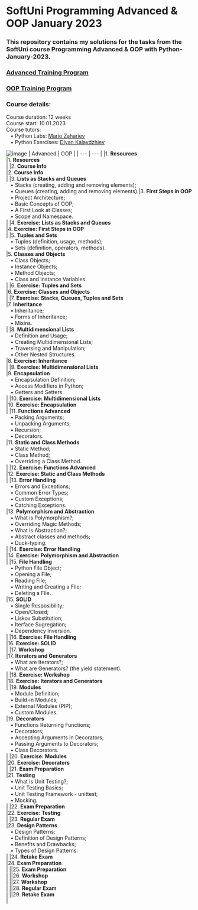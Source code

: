 # SoftUni Programming Advanced & OOP January 2023
### This repository contains my solutions for the tasks from the SoftUni course Programming Advanced & OOP with Python-January-2023.<br>


### [Advanced Training Program](https://softuni.bg/trainings/3963/python-advanced-january-2023)
### [OOP Training Program](https://softuni.bg/trainings/3964/python-oop-february-2023)



### Course details:
Course duration: 12 weeks<br>
Course start: 10.01.2023<br>
Course tutors: <br>
 &nbsp;&nbsp;&nbsp;• Python Labs: [Mario Zahariev](https://github.com/zahariev-webbersof)<br>
 &nbsp;&nbsp;&nbsp;• Python Exercises: [Diyan Kalaydzhiev](https://github.com/DiyanKalaydzhiev23)<br>
 
 ![image](https://user-images.githubusercontent.com/47159032/202854609-1e709a05-0c15-436d-93e5-c0a24673a092.png)
| Advanced | OOP |
| --- | --- |
|1. **Resources**<br>|1. **Resources**<br>|
|2. **Course Info**<br>|2. **Course Info**<br>|
|3. **Lists as Stacks and Queues**<br>&nbsp;&nbsp;&nbsp;• Stacks (creating, adding and removing elements);<br>&nbsp;&nbsp;&nbsp;• Queues (creating, adding and removing elements).|3. **First Steps in OOP**<br>&nbsp;&nbsp;&nbsp;• Project Architecture;<br>&nbsp;&nbsp;&nbsp;• Basic Concepts of OOP;<br>&nbsp;&nbsp;&nbsp;• A First Look at Classes;<br>&nbsp;&nbsp;&nbsp;• Scope and Namespace.<br>|
|4. **Exercise: Lists as Stacks and Queues**<br>|4. **Exercise: First Steps in OOP**<br>|
|5. **Tuples and Sets**<br>&nbsp;&nbsp;&nbsp;• Tuples (definition, usage, methods);<br>&nbsp;&nbsp;&nbsp;• Sets (definition, operators, methods).<br>|5. **Classes and Objects**<br>&nbsp;&nbsp;&nbsp;• Class Objects;<br>&nbsp;&nbsp;&nbsp;• Instance Objects;<br>&nbsp;&nbsp;&nbsp;• Method Objects;<br>&nbsp;&nbsp;&nbsp;• Class and Instance Variables.<br>|
|6. **Exercise: Tuples and Sets**<br>|6. **Exercise: Classes and Objects**<br>|
|7. **Exercise: Stacks, Queues, Tuples and Sets**<br>|7. **Inheritance**<br>&nbsp;&nbsp;&nbsp;• Inheritance;<br>&nbsp;&nbsp;&nbsp;• Forms of Inheritance;<br>&nbsp;&nbsp;&nbsp;• Mixins.<br>|
|8. **Multidimensional Lists**<br>&nbsp;&nbsp;&nbsp;• Definition and Usage;<br>&nbsp;&nbsp;&nbsp;• Creating Multidimensional Lists;<br>&nbsp;&nbsp;&nbsp;• Traversing and Manipulation;<br>&nbsp;&nbsp;&nbsp;• Other Nested Structures.<br>|8. **Exercise: Inheritance**<br>|
|9. **Exercise: Multidimensional Lists**<br>|9. **Encapsulation**<br>&nbsp;&nbsp;&nbsp;• Encapsulation Definition;<br>&nbsp;&nbsp;&nbsp;• Access Modifiers in Python;<br>&nbsp;&nbsp;&nbsp;• Getters and Setters.<br>|
|10. **Exercise: Multidimensional Lists**<br>|10. **Exercise: Encapsulation**<br>|
|11. **Functions Advanced**<br>&nbsp;&nbsp;&nbsp;• Packing Arguments;<br>&nbsp;&nbsp;&nbsp;• Unpacking Arguments;<br>&nbsp;&nbsp;&nbsp;• Recursion;<br>&nbsp;&nbsp;&nbsp;• Decorators.<br>|11. **Static and Class Methods**<br>&nbsp;&nbsp;&nbsp;• Static Method;<br>&nbsp;&nbsp;&nbsp;• Class Method;<br>&nbsp;&nbsp;&nbsp;• Overriding a Class Method.<br>|
|12. **Exercise: Functions Advanced**<br>|12. **Exercise: Static and Class Methods**<br>|
|13. **Error Handling**<br>&nbsp;&nbsp;&nbsp;• Errors and Exceptions;<br>&nbsp;&nbsp;&nbsp;• Common Error Types;<br>&nbsp;&nbsp;&nbsp;• Custom Exceptions;<br>&nbsp;&nbsp;&nbsp;• Catching Exceptions.<br>|13. **Polymorphism and Abstraction**<br>&nbsp;&nbsp;&nbsp;• What is Polymorphism?;<br>&nbsp;&nbsp;&nbsp;• Overriding Magic Methods;<br>&nbsp;&nbsp;&nbsp;• What is Abstraction?;<br>&nbsp;&nbsp;&nbsp;• Abstract classes and methods;<br>&nbsp;&nbsp;&nbsp;• Duck-typing.<br>|
|14. **Exercise: Error Handling**<br>|14. **Exercise: Polymorphism and Abstraction**<br>|
|15. **File Handling**<br>&nbsp;&nbsp;&nbsp;• Python File Object;<br>&nbsp;&nbsp;&nbsp;• Opening a File;<br>&nbsp;&nbsp;&nbsp;• Reading File;<br>&nbsp;&nbsp;&nbsp;• Writing and Creating a File;<br>&nbsp;&nbsp;&nbsp;• Deleting a File.<br>|15. **SOLID**<br>&nbsp;&nbsp;&nbsp;• Single Resposibility;<br>&nbsp;&nbsp;&nbsp;• Open/Closed;<br>&nbsp;&nbsp;&nbsp;• Liskov Substitution;<br>&nbsp;&nbsp;&nbsp;• Iterface Sugregation;<br>&nbsp;&nbsp;&nbsp;• Dependency Inversion.<br>|
|16. **Exercise: File Handling**<br>|16. **Exercise: SOLID**<br>|
|17. **Workshop**<br>|17. **Iterators and Generators**<br>&nbsp;&nbsp;&nbsp;• What are Iterators?;<br>&nbsp;&nbsp;&nbsp;• What are Generators? (the yield statement).<br>|
|18. **Exercise: Workshop**<br>|18. **Exercise: Iterators and Generators**<br>|
|19. **Modules**<br>&nbsp;&nbsp;&nbsp;• Module Definition;<br>&nbsp;&nbsp;&nbsp;• Build-in Modules;<br>&nbsp;&nbsp;&nbsp;• External Modules (PIP);<br>&nbsp;&nbsp;&nbsp;• Custom Modules.<br>|19. **Decorators**<br>&nbsp;&nbsp;&nbsp;• Functions Returning Functions;<br>&nbsp;&nbsp;&nbsp;• Decorators;<br>&nbsp;&nbsp;&nbsp;• Accepting Arguments in Decorators;<br>&nbsp;&nbsp;&nbsp;• Passing Arguments to Decorators;<br>&nbsp;&nbsp;&nbsp;• Class Decorators.<br>|
|20. **Exercise: Modules**<br>|20. **Exercise: Decorators**<br>|
|21. **Exam Preparation**<br>|21. **Testing**<br>&nbsp;&nbsp;&nbsp;• What is Unit Testing?;<br>&nbsp;&nbsp;&nbsp;• Unit Testing Basics;<br>&nbsp;&nbsp;&nbsp;• Unit Testing Framework - unittest;<br>&nbsp;&nbsp;&nbsp;• Mocking.<br>|
|22. **Exam Preparation**<br>|22. **Exercise: Testing**<br>|
|23. **Regular Exam**<br>|23. **Design Patterns**<br>&nbsp;&nbsp;&nbsp;• Design Patterns;<br>&nbsp;&nbsp;&nbsp;• Definition of Design Patterns;<br>&nbsp;&nbsp;&nbsp;• Benefits and Drawbacks;<br>&nbsp;&nbsp;&nbsp;• Types of Design Patterns.<br>|
|24. **Retake Exam**<br>|24. **Exam Preparation**<br>|
||25. **Exam Preparation**<br>|
||26. **Workshop**<br>|
||27. **Workshop**<br>|
||28. **Regular Exam**<br>|
||29. **Retake Exam**<br>|
